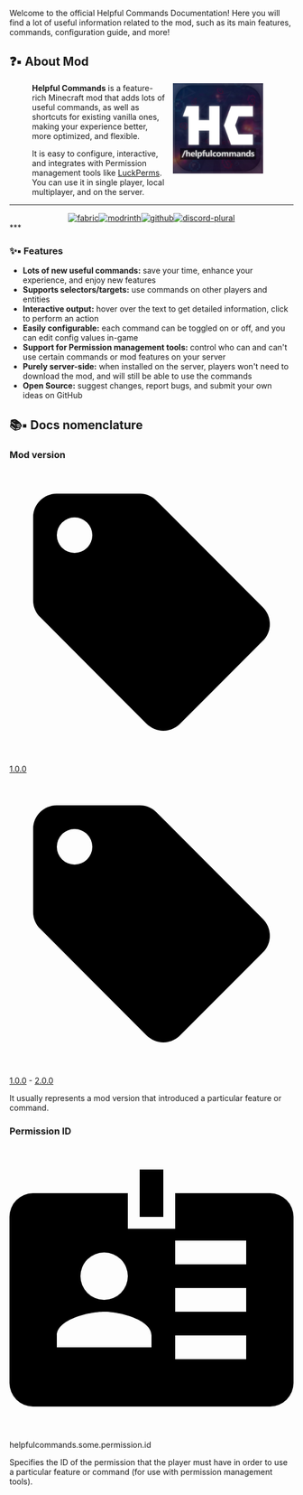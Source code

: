 Welcome to the official Helpful Commands Documentation! Here you will find a lot of useful information related to the mod, such as its main features, commands, configuration guide, and more!

## ❓▪ About Mod
<figure style="text-align:left;">
    <img align="right" alt="Logo" src="assets/images/favicon.png" width="160px" style="margin: 0 1em 1em 1em">
    <strong>Helpful Commands</strong> is a feature-rich Minecraft mod that adds lots of useful commands, as well as shortcuts for existing vanilla ones, making your experience better, more optimized, and flexible.
    <p>It is easy to configure, interactive, and integrates with Permission management tools like <a href="https://luckperms.net/">LuckPerms</a>. You can use it in single player, local multiplayer, and on the server.</p>
</figure>

***
<div style="display: flex; justify-content: center; align-items: center; flex-direction: row;">
    <div class="devin-badge"><a href="https://fabricmc.net/"><img alt="fabric" height="56" src="https://cdn.jsdelivr.net/npm/@intergrav/devins-badges@3/assets/cozy/supported/fabric_vector.svg"></a></div>
    <div class="devin-badge"><a href="https://modrinth.com/mod/helpfulcommands/"><img href="" alt="modrinth" height="56" src="https://cdn.jsdelivr.net/npm/@intergrav/devins-badges@3/assets/cozy/available/modrinth_vector.svg"></a></div>
    <div class="devin-badge"><a href="https://github.com/Expecticament/HelpfulCommands"><img alt="github" height="56" src="https://cdn.jsdelivr.net/npm/@intergrav/devins-badges@3/assets/cozy/available/github_vector.svg"></a></div>
    <div class="devin-badge"><a href="https://discord.gg/RHd8P5hps4"><img alt="discord-plural" src="https://cdn.jsdelivr.net/npm/@intergrav/devins-badges@3/assets/cozy/social/discord-plural_vector.svg"></a></div>
</div>
***

### ✨▪ Features
* **Lots of new useful commands:** save your time, enhance your experience, and enjoy new features
* **Supports selectors/targets:** use commands on other players and entities
* **Interactive output:** hover over the text to get detailed information, click to perform an action
* **Easily configurable:** each command can be toggled on or off, and you can edit config values in-game
* **Support for Permission management tools:** control who can and can't use certain commands or mod features on your server
* **Purely server-side:** when installed on the server, players won't need to download the mod, and will still be able to use the commands
* **Open Source:** suggest changes, report bugs, and submit your own ideas on GitHub

## 📚▪ Docs nomenclature
### Mod version
<div class="hc-mic-holder">
    <div class="hc-mic-entry hc-mic-version">
        <div class="hc-mic-logo"><span class="twemoji" title="Mod version"><svg xmlns="http://www.w3.org/2000/svg" viewBox="0 0 24 24"><path d="M5.5 7A1.5 1.5 0 0 1 4 5.5 1.5 1.5 0 0 1 5.5 4 1.5 1.5 0 0 1 7 5.5 1.5 1.5 0 0 1 5.5 7m15.91 4.58-9-9C12.05 2.22 11.55 2 11 2H4c-1.11 0-2 .89-2 2v7c0 .55.22 1.05.59 1.41l8.99 9c.37.36.87.59 1.42.59.55 0 1.05-.23 1.41-.59l7-7c.37-.36.59-.86.59-1.41 0-.56-.23-1.06-.59-1.42Z"></path></svg></span></div><p class="hc-mic-text"><a href="https://github.com/ThatsNotM3/HelpfulCommands/releases/tag/1.0.1">1.0.0</a></p>
    </div>
    <div class="hc-mic-entry hc-mic-version">
        <div class="hc-mic-logo"><span class="twemoji" title="Mod version"><svg xmlns="http://www.w3.org/2000/svg" viewBox="0 0 24 24"><path d="M5.5 7A1.5 1.5 0 0 1 4 5.5 1.5 1.5 0 0 1 5.5 4 1.5 1.5 0 0 1 7 5.5 1.5 1.5 0 0 1 5.5 7m15.91 4.58-9-9C12.05 2.22 11.55 2 11 2H4c-1.11 0-2 .89-2 2v7c0 .55.22 1.05.59 1.41l8.99 9c.37.36.87.59 1.42.59.55 0 1.05-.23 1.41-.59l7-7c.37-.36.59-.86.59-1.41 0-.56-.23-1.06-.59-1.42Z"></path></svg></span></div><p class="hc-mic-text"><a href="https://github.com/ThatsNotM3/HelpfulCommands/releases/tag/1.0.1">1.0.0</a> - <a href="https://github.com/ThatsNotM3/HelpfulCommands/releases/tag/2.0.0">2.0.0</a></p>
    </div>
</div>
It usually represents a mod version that introduced a particular feature or command.

### Permission ID
<div class="hc-mic-holder">
    <div class="hc-mic-entry hc-mic-permission">
        <div class="hc-mic-logo"><span class="twemoji" title="Permission ID"><svg xmlns="http://www.w3.org/2000/svg" viewBox="0 0 24 24"><path d="M22 4h-8v3h-4V4H2a2 2 0 0 0-2 2v14a2 2 0 0 0 2 2h20a2 2 0 0 0 2-2V6a2 2 0 0 0-2-2M8 9a2 2 0 0 1 2 2 2 2 0 0 1-2 2 2 2 0 0 1-2-2 2 2 0 0 1 2-2m4 8H4v-1c0-1.33 2.67-2 4-2s4 .67 4 2v1m8 1h-6v-2h6v2m0-4h-6v-2h6v2m0-4h-6V8h6v2m-7-4h-2V2h2v4Z"></path></svg></span></div><p class="hc-mic-text">helpfulcommands.some.permission.id</p>
    </div>
</div>
Specifies the ID of the permission that the player must have in order to use a particular feature or command (for use with permission management tools).